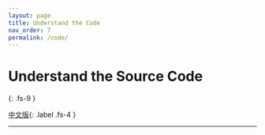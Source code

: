 ```yaml
---
layout: page
title: Understand the Code
nav_order: 7
permalink: /code/
---
```


# Understand the Source Code
{: .fs-9 }


[中文版](/zh-cn/code/){: .label .fs-4 }

---
